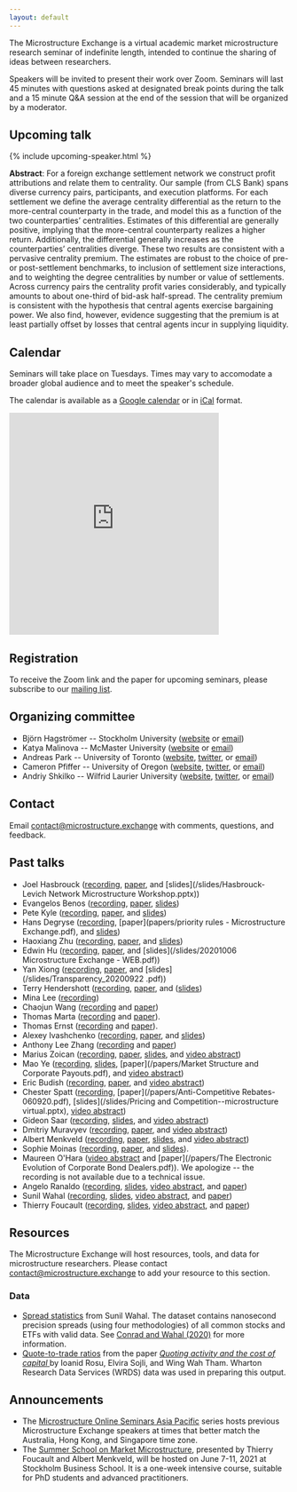 ```yaml
---
layout: default
---
```


The Microstructure Exchange is a virtual academic market microstructure research seminar of indefinite length, intended to continue the sharing of ideas between researchers.

Speakers will be invited to present their work over Zoom. Seminars will last 45 minutes with questions asked at designated break points during the talk and a 15 minute Q&A session at the end of the session that will be organized by a moderator.

<!-- <hr> -->

<!-- <div class="cfp"> -->
<!-- <span style="color: crimson"> Attention </span> The Microstructure Exchange is accepting submissions for Winter 2021. Please <a href="https://www.research.net/r/TME-Winter-2021">submit your paper</a>. -->
<!-- </div> -->

<!-- <hr> -->

## Upcoming talk

{% include upcoming-speaker.html %}

**Abstract**: For a foreign exchange settlement network we construct profit attributions and relate them to centrality. Our sample (from CLS Bank) spans diverse currency pairs, participants, and execution platforms. For each settlement we define the average centrality differential as the return to the more-central counterparty in the trade, and model this as a function of the two counterparties’ centralities. Estimates of this differential are generally positive, implying that the more-central counterparty realizes a higher return. Additionally, the differential generally increases as the counterparties’ centralities diverge. These two results are consistent with a pervasive centrality premium. The estimates are robust to the choice of pre- or post-settlement benchmarks, to inclusion of settlement size interactions, and to weighting the degree centralities by number or value of settlements. Across currency pairs the centrality profit varies considerably, and typically amounts to about one-third of bid-ask half-spread. The centrality premium is consistent with the hypothesis that central agents exercise bargaining power. We also find, however, evidence suggesting that the premium is at least partially offset by losses that central agents incur in supplying liquidity. 


## Calendar 

Seminars will take place on Tuesdays. Times may vary to accomodate a broader global audience and to meet the speaker's schedule.

The calendar is available as a [Google calendar](https://calendar.google.com/calendar/embed?src=906bt212ejrvu8qnhtmv5ejms0%40group.calendar.google.com&ctz=America%2FNew_York) or in [iCal](https://calendar.google.com/calendar/ical/906bt212ejrvu8qnhtmv5ejms0%40group.calendar.google.com/public/basic.ics) format.

<iframe src="https://calendar.google.com/calendar/embed?height=400&amp;wkst=1&amp;bgcolor=%23fffaf0&amp;ctz=America%2FNew_York&amp;src=OTA2YnQyMTJlanJ2dThxbmh0bXY1ZWptczBAZ3JvdXAuY2FsZW5kYXIuZ29vZ2xlLmNvbQ&amp;color=%233F51B5&amp;mode=AGENDA&amp;title=The%20Microstructure%20Exchange%3A%20Speaker%20List" style="border-width:0" width="75%" height="400" frameborder="0" scrolling="no"></iframe>

## Registration

To receive the Zoom link and the paper for upcoming seminars, please subscribe to our [mailing list](https://tinyletter.com/microstructure-exchange). 

## Organizing committee

- Björn Hagströmer -- Stockholm University ([website](https://hagstromer.org/) or [email](mailto:bjh@sbs.su.se))
- Katya Malinova -- McMaster University ([website](https://sites.google.com/site/katyamalinova/) or [email](mailto:malinovk@mcmaster.ca))
- Andreas Park -- University of Toronto ([website](https://sites.google.com/site/parkandreas/), [twitter](https://twitter.com/financeutm), or [email](mailto:andreas.park@rotman.utoronto.ca))
- Cameron Pfiffer -- University of Oregon ([website](https://cameron.pfiffer.org), [twitter](https://twitter.com/cameron_pfiffer), or [email](mailto:cpfiffer@uoregon.edu))
- Andriy Shkilko -- Wilfrid Laurier University ([website](https://www.wlu.ca/academics/faculties/lazaridis-school-of-business-and-economics/faculty-profiles/andriy-shkilko/index.html), [twitter](https://twitter.com/AndriyShkilko), or [email](ashkilko@wlu.ca))

## Contact

Email [contact@microstructure.exchange](mailto:contact@microstructure.exchange) with comments, questions, and feedback.

## Past talks

- Joel Hasbrouck ([recording](https://youtu.be/lABdveHMHTk), [paper](https://papers.ssrn.com/sol3/papers.cfm?abstract_id=3521531), and [slides](/slides/Hasbrouck-Levich Network Microstructure Workshop.pptx))
- Evangelos Benos ([recording](https://youtu.be/lhCaJ1slT34), [paper](https://www.bis.org/publ/work826.htm), [slides](/slides/Slides_CCP_Basis_Nov2020.pdf))
- Pete Kyle ([recording](https://youtu.be/Nqy0u6TYP3I), [paper](papers/Kyle-Obizhaeva-Crashes-120-PK-microstructure-exchange.pdf), and [slides](/slides/pete-slides.pdf))
- Hans Degryse ([recording](https://youtu.be/ZfUVr762Qk4), [paper](papers/priority rules - Microstructure Exchange.pdf), and [slides](/slides/Priority-rules-MicrostructureExchange-final.pdf))
- Haoxiang Zhu ([recording](https://youtu.be/QSGX7jvu_Rw), [paper](https://www.mit.edu/~zhuh/SaarSunYangZhu_matchmaking.pdf), and [slides](/slides/haoxiang-slides.pdf))
- Edwin Hu ([recording](https://www.youtube.com/watch?v=cRQigejq5jg&feature=youtu.be), [paper](https://papers.ssrn.com/sol3/papers.cfm?abstract_id=3600230), and [slides](/slides/20201006 Microstructure Exchange - WEB.pdf))
- Yan Xiong ([recording](https://www.youtube.com/watch?v=YAc21XDQmco&feature=youtu.be), [paper](https://papers.ssrn.com/sol3/papers.cfm?abstract_id=3579214), and [slides](/slides/Transparency_20200922 .pdf))
- Terry Hendershott ([recording](https://youtu.be/AyDuHSo-Bg4), [paper](https://papers.ssrn.com/sol3/papers.cfm?abstract_id=3680035), and ([slides](/slides/TCI_slides.pdf))
- Mina Lee ([recording](https://youtu.be/FnmHAK3K-bk))
- Chaojun Wang ([recording](https://youtu.be/DFxnlwH4Jno) and [paper](http://ssrn.com/abstract=3662566))
- Thomas Marta ([recording](https://youtu.be/EiHhwcnq5GI) and [paper](https://papers.ssrn.com/sol3/papers.cfm?abstract_id=3350519)).
- Thomas Ernst ([recording](https://youtu.be/KL1NzGi6d8w) and [paper](https://www.mit.edu/~ternst/docs/jmp.pdf)). 
- Alexey Ivashchenko ([recording](https://youtu.be/JmbAfq5bhzU), [paper](https://papers.ssrn.com/sol3/papers.cfm?abstract_id=3473739), and [slides](/slides/Slides_MicrEx_AI.pdf))
- Anthony Lee Zhang ([recording](https://youtu.be/M2opJbhev7g) and [paper](https://papers.ssrn.com/sol3/papers.cfm?abstract_id=3413265))
- Marius Zoican ([recording](https://youtu.be/isknOt6GiUc), [paper](https://papers.ssrn.com/sol3/papers.cfm?abstract_id=3561531), [slides](/slides/ETFLiquidity_Slides.pdf), and [video abstract](https://www.youtube.com/watch?v=yODeOy1NwGU&t=9s))
- Mao Ye ([recording](https://youtu.be/bDAFrx4GnUc), [slides](/slides/Payout_MicrostructureExchange.pptx), [paper](/papers/Market Structure and Corporate Payouts.pdf), and [video abstract](https://youtu.be/dnxvsvketN4))
- Eric Budish ([recording](https://youtu.be/-fLo8m_HXCg), [paper](https://www.fca.org.uk/publications/occasional-papers/occasional-paper-no-50-quantifying-high-frequency-trading-arms-race-new-methodology), and [video abstract](https://www.youtube.com/watch?v=3BKg2t4nsnI))
- Chester Spatt ([recording](https://youtu.be/1VbyLwu9oPI), [paper](/papers/Anti-Competitive Rebates-060920.pdf), [slides](/slides/Pricing and Competition--microstructure virtual.pptx), [video abstract](https://youtu.be/jQ3uhEa-5dY))
- Gideon Saar ([recording](https://youtu.be/Mee2SiP32dk), [slides](/slides/BhattacharyaSaarSlides6-1-2020.pdf), and [video abstract](https://youtu.be/rVo8oDmPL30))
- Dmitriy Muravyev ([recording](https://www.youtube.com/watch?v=l17h4UGEueg&feature=youtu.be), [paper](https://papers.ssrn.com/sol3/papers.cfm?abstract_id=3485840), and [video abstract](https://www.youtube.com/watch?v=PKTVRVqrQ3s))
- Albert Menkveld ([recording](https://youtu.be/5EY-N4mQ_ng), [paper](https://papers.ssrn.com/sol3/papers.cfm?abstract_id=3326313), [slides](https://albertjmenkveld.com/public/slides/cizg1s/index.html#/1), and [video abstract](https://www.youtube.com/watch?v=mCmWMNn431I))
- Sophie Moinas ([recording](https://www.youtube.com/watch?v=qKvihYW8bEE&feature=youtu.be), [paper](https://papers.ssrn.com/sol3/papers.cfm?abstract_id=2939502), and [slides](/slides/Sophie-Moinas-Slides.pdf)).
- Maureen O'Hara ([video abstract](https://www.youtube.com/watch?v=9Qtg0ZFDics) and [paper](/papers/The Electronic Evolution of Corporate Bond Dealers.pdf)). We apologize -- the recording is not available due to a technical issue.
- Angelo Ranaldo ([recording](https://www.youtube.com/watch?v=DY-YA4KYn5w), [slides](/slides/RanaldoSomogyi_webinar20200428_slides.pdf), [video abstract](https://www.youtube.com/watch?v=3ormJqfCx-o), and [paper](https://papers.ssrn.com/sol3/papers.cfm?abstract_id=3263279))
- Sunil Wahal ([recording](https://youtu.be/3QiHYYw1zII), [slides](/slides/AlgoMicroExch.pdf), [video abstract](https://www.youtube.com/watch?v=tcc41xI6vQw&feature=youtu.be), and [paper](https://papers.ssrn.com/sol3/papers.cfm?abstract_id=3497001))
- Thierry Foucault ([recording](https://www.youtube.com/watch?v=bgS9zjKN7Gc&feature=youtu.be), [slides](slides/DataMining_Slides_MicExchangeApril2.pdf), [video abstract](https://www.youtube.com/watch?v=-4ZiSoHkkPI&t=7s), and [paper](/papers/Equi_Data_Mining_maktmicroexchange_seminar.pdf))

## Resources

The Microstructure Exchange will host resources, tools, and data for microstructure researchers. Please contact [contact@microstructure.exchange](mailto:contact@microstructure.exchange) to add your resource to this section.

### Data

- [Spread statistics](https://research.wpcarey.asu.edu/investment-engineering/spread-statistics/) from Sunil Wahal. The dataset contains nanosecond precision spreads (using four methodologies) of all common stocks and ETFs with valid data. See [Conrad and Wahal (2020)](https://www.sciencedirect.com/science/article/pii/S0304405X19302272?casa_token=J1PxSM5ItqgAAAAA:mpytum5FSdQUbwVAkfsWEJE-mg3vY29IfeZXa7rYB1B_KV9RFAsumYYcuHWf7UdhONaoTfCzlsE) for more information.
- [Quote-to-trade ratios](https://drive.google.com/file/d/1H8wMvA_59-N5Y_xiDPGTbpBsX5BFwOIV/view) from the paper [_Quoting activity and the cost of capital_ ](https://papers.ssrn.com/sol3/papers.cfm?abstract_id=3005928) by Ioanid Rosu, Elvira Sojli, and Wing Wah Tham. Wharton Research Data Services (WRDS) data was used in preparing this output.

## Announcements

- The [Microstructure Online Seminars Asia Pacific](https://sites.google.com/site/esojli/online-sem-ap) series hosts previous Microstructure Exchange speakers at times that better match the Australia, Hong Kong, and Singapore time zone.
- The [Summer School on Market Microstructure](https://microstructure-course.com/), presented by Thierry Foucault and Albert Menkveld, will be hosted on June 7-11, 2021 at Stockholm Business School. It is a one-week intensive course, suitable for PhD students and advanced practitioners.

